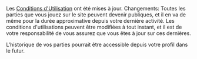 Les [Conditions d'Utilisation](https://www.infinitechess.org/termsofservice) ont été mises à jour. Changements: Toutes les parties que vous jouez sur le site peuvent devenir publiques, et il en va de même pour la durée approximative depuis votre dernière activité. Les conditions d'utilisations peuvent être modifiées à tout instant, et il est de votre responsabilité de vous assurez que vous êtes à jour sur ces dernières.

L'historique de vos parties pourrait être accessible depuis votre profil dans le futur.

